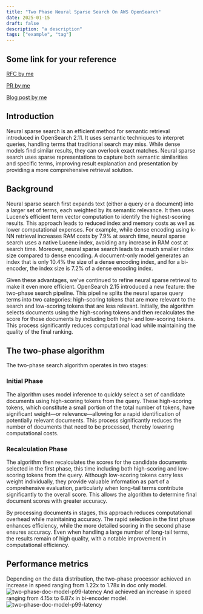 ```yaml
---
title: "Two Phase Neural Sparse Search On AWS OpenSearch"
date: 2025-01-15
draft: false
description: "a description"
tags: ["example", "tag"]
---
```


## Some link for your reference
[RFC by me](https://github.com/opensearch-project/neural-search/issues/646)

[PR by me](https://github.com/opensearch-project/neural-search/pull/695/files)

[Blog post by me](https://opensearch.org/blog/Introducing-a-neural-sparse-two-phase-algorithm/)


## Introduction
Neural sparse search is an efficient method for semantic retrieval introduced in OpenSearch 2.11. It uses semantic techniques to interpret queries, handling terms that traditional search may miss. While dense models find similar results, they can overlook exact matches. Neural sparse search uses sparse representations to capture both semantic similarities and specific terms, improving result explanation and presentation by providing a more comprehensive retrieval solution.

## Background
Neural sparse search first expands text (either a query or a document) into a larger set of terms, each weighted by its semantic relevance. It then uses Lucene’s efficient term vector computation to identify the highest-scoring results. This approach leads to reduced index and memory costs as well as lower computational expenses. For example, while dense encoding using k-NN retrieval increases RAM costs by 7.9% at search time, neural sparse search uses a native Lucene index, avoiding any increase in RAM cost at search time. Moreover, neural sparse search leads to a much smaller index size compared to dense encoding. A document-only model generates an index that is only 10.4% the size of a dense encoding index, and for a bi-encoder, the index size is 7.2% of a dense encoding index.


Given these advantages, we’ve continued to refine neural sparse retrieval to make it even more efficient. OpenSearch 2.15 introduced a new feature: the two-phase search pipeline. This pipeline splits the neural sparse query terms into two categories: high-scoring tokens that are more relevant to the search and low-scoring tokens that are less relevant. Initially, the algorithm selects documents using the high-scoring tokens and then recalculates the score for those documents by including both high- and low-scoring tokens. This process significantly reduces computational load while maintaining the quality of the final ranking.

## The two-phase algorithm
The two-phase search algorithm operates in two stages:

### Initial Phase
The algorithm uses model inference to quickly select a set of candidate documents using high-scoring tokens from the query. These high-scoring tokens, which constitute a small portion of the total number of tokens, have significant weight—or relevance—allowing for a rapid identification of potentially relevant documents. This process significantly reduces the number of documents that need to be processed, thereby lowering computational costs.

### Recalculation Phase
The algorithm then recalculates the scores for the candidate documents selected in the first phase, this time including both high-scoring and low-scoring tokens from the query. Although low-scoring tokens carry less weight individually, they provide valuable information as part of a comprehensive evaluation, particularly when long-tail terms contribute significantly to the overall score. This allows the algorithm to determine final document scores with greater accuracy.

By processing documents in stages, this approach reduces computational overhead while mainitaining accuracy. The rapid selection in the first phase enhances efficiency, while the more detailed scoring in the second phase ensures accuracy. Even when handling a large number of long-tail terms, the results remain of high quality, with a notable improvement in computational efficiency.

## Performance metrics
Depending on the data distribution, the two-phase processor achieved an increase in speed ranging from 1.22x to 1.78x in doc only model.
![two-phase-doc-model-p99-latency](https://opensearch.org/assets/media/blog-images/2024-08-07-Introducing-a-neural-sparse-two-phase-algorithm/two-phase-doc-model-p99-latency.jpg)
And achieved an increase in speed ranging from 4.15x to 6.87x in bi-encoder model.
![two-phase-doc-model-p99-latency](https://opensearch.org/assets/media/blog-images/2024-08-07-Introducing-a-neural-sparse-two-phase-algorithm/two-phase-doc-model-p99-latency.jpg)

